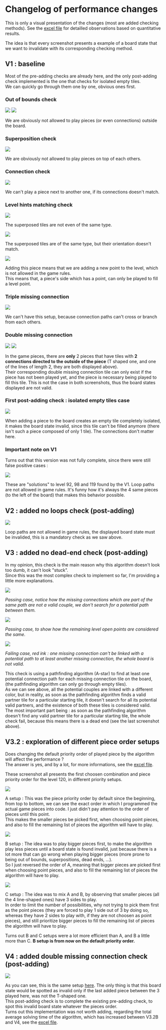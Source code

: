 # Changelog of performance changes

This is only a visual presentation of the changes (most are added checking methods). See the [excel file](https://github.com/adrienduque/IQ_circuit_solver/blob/master/showcase_binaries_and_assets/IQ_circuit_solver_stats.xlsx) for detailled observations based on quantitative results.

The idea is that every screenshot presents a example of a board state that we want to invalidate with its corresponding checking method.

## V1 : baseline

Most of the pre-adding checks are already here, and the only post-adding check implemented is the one that checks for isolated empty tiles.<br>
We can quickly go through them one by one, obvious ones first.<br>

### Out of bounds check

<img src="https://github.com/adrienduque/IQ_circuit_solver/blob/master/showcase_binaries_and_assets/presentation_assets/check_examples/normal_tile_out_of_bounds.png">

<img src="https://github.com/adrienduque/IQ_circuit_solver/blob/master/showcase_binaries_and_assets/presentation_assets/check_examples/missing_connection_tile_out_of_bounds.png">

We are obviously not allowed to play pieces (or even connections) outside the board.

### Superposition check

<img src="https://github.com/adrienduque/IQ_circuit_solver/blob/master/showcase_binaries_and_assets/presentation_assets/check_examples/superposed_pieces.png">

We are obviously not allowed to play pieces on top of each others.

### Connection check

<img src="https://github.com/adrienduque/IQ_circuit_solver/blob/master/showcase_binaries_and_assets/presentation_assets/check_examples/not_matching_connections.png">

We can't play a piece next to another one, if its connections doesn't match.

### Level hints matching check

<img src="https://github.com/adrienduque/IQ_circuit_solver/blob/master/showcase_binaries_and_assets/presentation_assets/check_examples/not_matching_level_hints_case_1.png">

The superposed tiles are not even of the same type.

<img src="https://github.com/adrienduque/IQ_circuit_solver/blob/master/showcase_binaries_and_assets/presentation_assets/check_examples/not_matching_level_hints_case_2.png">

The superposed tiles are of the same type, but their orientation doesn't match.

<img src="https://github.com/adrienduque/IQ_circuit_solver/blob/master/showcase_binaries_and_assets/presentation_assets/check_examples/not_matching_level_hints_case_3.png">

Adding this piece means that we are adding a new point to the level, which is not allowed in the game rules.<br>
This means that, a piece's side which has a point, can only be played to fill a level point.<br>

### Triple missing connection

<img src="https://github.com/adrienduque/IQ_circuit_solver/blob/master/showcase_binaries_and_assets/presentation_assets/check_examples/triple_missing_connection.png">

We can't have this setup, because connection paths can't cross or branch from each others.

### Double missing connection

<img src="https://github.com/adrienduque/IQ_circuit_solver/blob/master/showcase_binaries_and_assets/presentation_assets/check_examples/double_missing_connection_bend_case_1.png">

<img src="https://github.com/adrienduque/IQ_circuit_solver/blob/master/showcase_binaries_and_assets/presentation_assets/check_examples/double_missing_connection_line_case_1.png">

In the game pieces, there are **only** 2 pieces that have tiles with **2 connections directed to the outside of the piece** (T shaped one, and one of the lines of length 2, they are both displayed above).<br>
Their corresponding double missing connection tile can only exist if the piece has not been played yet, and the piece is necessary being played to fill this tile. This is not the case in both screenshots, thus the board states displayed are not valid.<br>

### First post-adding check : isolated empty tiles case

<img src="https://github.com/adrienduque/IQ_circuit_solver/blob/master/showcase_binaries_and_assets/presentation_assets/check_examples/isolated_empty_tile.png">

When adding a piece to the board creates an empty tile completely isolated, it makes the board state invalid, since this tile can't be filled anymore (there isn't such a piece composed of only 1 tile). The connections don't matter here.

### Important note on V1

Turns out that this version was not fully complete, since there were still false positive cases :

<img src="https://github.com/adrienduque/IQ_circuit_solver/blob/master/showcase_binaries_and_assets/V1_wrong_solutions.png">

These are "solutions" to level 92, 98 and 119 found by the V1. Loop paths are not allowed in game rules. It's funny how it's always the 4 same pieces (to the left of the board) that makes this behavior possible.

## V2 : added no loops check (post-adding)

<img src="https://github.com/adrienduque/IQ_circuit_solver/blob/master/showcase_binaries_and_assets/presentation_assets/check_examples/loop_path.png">

Loop paths are not allowed in game rules, the displayed board state must be invalided, this is a mandatory check as we saw above.

## V3 : added no dead-end check (post-adding)

In my opinion, this check is the main reason why this algorithm doesn't look too dumb, it can't look "stuck".<br>
Since this was the most complex check to implement so far, I'm providing a little more explanations.<br>

<img src="https://github.com/adrienduque/IQ_circuit_solver/blob/master/showcase_binaries_and_assets/presentation_assets/check_examples/dead_end_check_case_1.png">

_Passing case, notice how the missing connections which are part of the same path are not a valid couple, we don't search for a potential path between them._

<img src="https://github.com/adrienduque/IQ_circuit_solver/blob/master/showcase_binaries_and_assets/presentation_assets/check_examples/dead_end_check_case_2.png">

_Passing case, to show how the remaining level open points are considered the same._

<img src="https://github.com/adrienduque/IQ_circuit_solver/blob/master/showcase_binaries_and_assets/presentation_assets/check_examples/dead_end_check_case_3.png">

_Failing case, red ink : one missing connection can't be linked with a potential path to at least another missing connection, the whole board is not valid._

This check is using a pathfinding algorithm (A-star) to find at least one potential connection path for each missing connection tile on the board, (the pathfinding algorithm can only go through empty tiles).<br>
As we can see above, all the potential couples are linked with a different color, but in reality, as soon as the pathfinding algorithm finds a valid partner tile for a particular starting tile, it doesn't search for all its potential valid partners, and the existence of both these tiles is considered valid.<br>
The most important part being : as soon as the pathfinding algorithm doesn't find any valid partner tile for a particular starting tile, the whole check fail, because this means there is a dead end (see the last screenshot above).<br>

## V3.2 : exploration of different piece order setups

Does changing the default priority order of played piece by the algorithm will affect the performance ?<br>
The answer is yes, and by a lot, for more informations, see the [excel file](https://github.com/adrienduque/IQ_circuit_solver/blob/master/showcase_binaries_and_assets/IQ_circuit_solver_stats.xlsx).

These screenshot all presents the first choosen combination and piece priority order for the level 120, in different priority setups.

<img src="https://github.com/adrienduque/IQ_circuit_solver/blob/master/showcase_binaries_and_assets/presentation_assets/check_examples/piece_order_A_setup.png">

A setup : This was the piece priority order by default since the beginning, from top to bottom, we can see the exact order in which I programmed the actual game pieces into code. I just didn't pay attention to the order of pieces until this point.<br>
This makes the smaller pieces be picked first, when choosing point pieces, and also to fill the remaining list of pieces the algorithm will have to play.<br>

<img src="https://github.com/adrienduque/IQ_circuit_solver/blob/master/showcase_binaries_and_assets/presentation_assets/check_examples/piece_order_B_setup.png">

B setup : The idea was to play bigger pieces first, to make the algorithm play less pieces until a board state is found invalid, just because there is a lot more that can go wrong when playing bigger pieces (more prone to being out of bounds, superpositions, dead ends, ...).<br>
So I just reversed the order of A, meaning that bigger pieces are picked first when choosing point pieces, and also to fill the remaining list of pieces the algorithm will have to play.<br>

<img src="https://github.com/adrienduque/IQ_circuit_solver/blob/master/showcase_binaries_and_assets/presentation_assets/check_examples/piece_order_C_setup.png">

C setup : The idea was to mix A and B, by observing that smaller pieces (all the 4 line-shaped ones) have 3 sides to play.<br>
In order to limit the number of possibilities, why not trying to pick them first as the point pieces (they are forced to play 1 side out of 3 by doing so, whereas they have 2 sides to play with, if they are not choosen as point pieces), and still prioritize bigger pieces to fill the remaining list of pieces the algorithm will have to play.<br>

Turns out B and C setups were a lot more efficient than A, and B a little more than C. **B setup is from now on the default priority order.**

## V4 : added double missing connection check (post-adding)

<img src="https://github.com/adrienduque/IQ_circuit_solver/blob/master/showcase_binaries_and_assets/presentation_assets/check_examples/double_missing_connection_bend_case_1.png">

As you can see, this is the same setup [here](https://github.com/adrienduque/IQ_circuit_solver/tree/master/showcase_binaries_and_assets#double-missing-connection). The only thing is that this board state would be spotted as invalid only if the last added piece between the 3 played here, was not the T-shaped one.<br>
This post-adding check is to complete the existing pre-adding check, to spot this invalid board state whatever the pieces order.<br>
Turns out this implementation was not worth adding, regarding the total average solving time of the algorithm, which has increased between V3.2B and V4, see the [excel file](https://github.com/adrienduque/IQ_circuit_solver/blob/master/showcase_binaries_and_assets/IQ_circuit_solver_stats.xlsx).<br>

